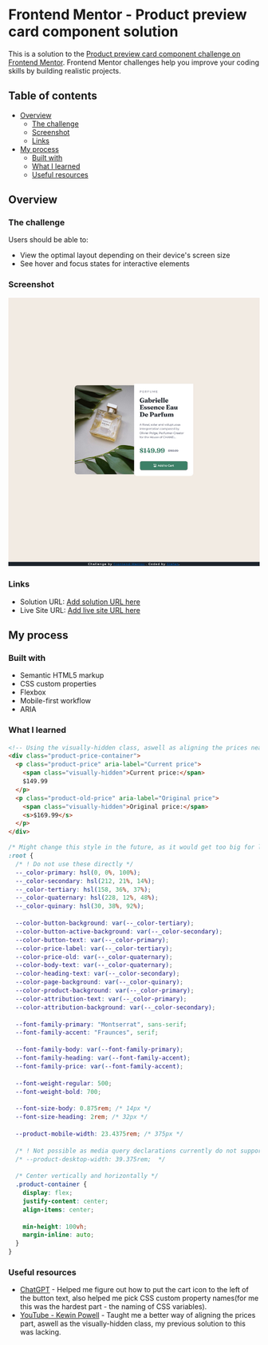 # Frontend Mentor - Product preview card component solution

This is a solution to the [Product preview card component challenge on Frontend Mentor](https://www.frontendmentor.io/challenges/product-preview-card-component-GO7UmttRfa). Frontend Mentor challenges help you improve your coding skills by building realistic projects.

## Table of contents

- [Overview](#overview)
  - [The challenge](#the-challenge)
  - [Screenshot](#screenshot)
  - [Links](#links)
- [My process](#my-process)
  - [Built with](#built-with)
  - [What I learned](#what-i-learned)
  - [Useful resources](#useful-resources)

## Overview

### The challenge

Users should be able to:

- View the optimal layout depending on their device's screen size
- See hover and focus states for interactive elements

### Screenshot

![](./images/screenshot.jpg)

### Links

- Solution URL: [Add solution URL here](https://your-solution-url.com)
- Live Site URL: [Add live site URL here](https://your-live-site-url.com)

## My process

### Built with

- Semantic HTML5 markup
- CSS custom properties
- Flexbox
- Mobile-first workflow
- ARIA

### What I learned

```html
<!-- Using the visually-hidden class, aswell as aligning the prices neatly -->
<div class="product-price-container">
  <p class="product-price" aria-label="Current price">
    <span class="visually-hidden">Current price:</span>
    $149.99
  </p>
  <p class="product-old-price" aria-label="Original price">
    <span class="visually-hidden">Original price:</span>
    <s>$169.99</s>
  </p>
</div>
```

```css
/* Might change this style in the future, as it would get too big for large projects */
:root {
  /* ! Do not use these directly */
  --_color-primary: hsl(0, 0%, 100%);
  --_color-secondary: hsl(212, 21%, 14%);
  --_color-tertiary: hsl(158, 36%, 37%);
  --_color-quaternary: hsl(228, 12%, 48%);
  --_color-quinary: hsl(30, 38%, 92%);

  --color-button-background: var(--_color-tertiary);
  --color-button-active-background: var(--_color-secondary);
  --color-button-text: var(--_color-primary);
  --color-price-label: var(--_color-tertiary);
  --color-price-old: var(--_color-quaternary);
  --color-body-text: var(--_color-quaternary);
  --color-heading-text: var(--_color-secondary);
  --color-page-background: var(--_color-quinary);
  --color-product-background: var(--_color-primary);
  --color-attribution-text: var(--_color-primary);
  --color-attribution-background: var(--_color-secondary);

  --font-family-primary: "Montserrat", sans-serif;
  --font-family-accent: "Fraunces", serif;

  --font-family-body: var(--font-family-primary);
  --font-family-heading: var(--font-family-accent);
  --font-family-price: var(--font-family-accent);

  --font-weight-regular: 500;
  --font-weight-bold: 700;

  --font-size-body: 0.875rem; /* 14px */
  --font-size-heading: 2rem; /* 32px */

  --product-mobile-width: 23.4375rem; /* 375px */

  /* ! Not possible as media query declarations currently do not support vars(they will in the future) */
  /* --product-desktop-width: 39.375rem;  */

  /* Center vertically and horizontally */
  .product-container {
    display: flex;
    justify-content: center;
    align-items: center;

    min-height: 100vh;
    margin-inline: auto;
  }
}
```

### Useful resources

- [ChatGPT](https://chat.openai.com/chat) - Helped me figure out how to put the cart icon to the left of the button text, also helped me pick CSS custom property names(for me this was the hardest part - the naming of CSS variables).
- [YouTube - Kewin Powell](https://www.youtube.com/watch?v=B2WL6KkqhLQ) - Taught me a better way of aligning the prices part, aswell as the visually-hidden class, my previous solution to this was lacking.

